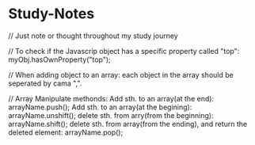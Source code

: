 # Study-Notes
// Just note or thought throughout my study journey

// To check if the Javascrip object has a specific property called "top":
myObj.hasOwnProperty("top");

// When adding object to an array:
each object in the array should be seperated by cama ",".

// Array Manipulate methonds:
Add sth. to an array(at the end): arrayName.push();
Add sth. to an array(at the begining): arrayName.unshift();
delete sth. from arry(from the beginning): arrayName.shift();
delete sth. from array(from the ending), and return the deleted element: arrayName.pop();

